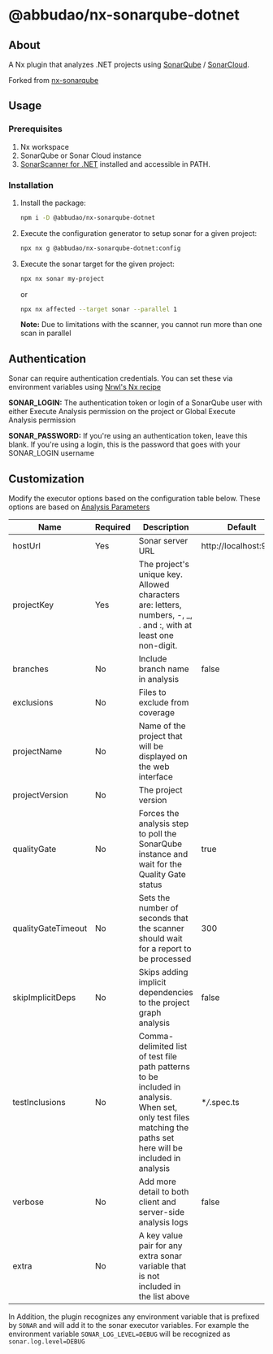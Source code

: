 # @abbudao/nx-sonarqube-dotnet

## About

A Nx plugin that analyzes .NET projects using [SonarQube](https://www.sonarqube.org)
/ [SonarCloud](https://sonarcloud.io). 

Forked from [nx-sonarqube](https://github.com/koliveira15/nx-sonarqube)

## Usage

### Prerequisites

1. Nx workspace
2. SonarQube or Sonar Cloud instance
3. [SonarScanner for .NET](https://docs.sonarqube.org/latest/analyzing-source-code/scanners/sonarscanner-for-dotnet/) installed and accessible in PATH.

### Installation

1. Install the package:
   ```bash
   npm i -D @abbudao/nx-sonarqube-dotnet
   ```
2. Execute the configuration generator to setup sonar for a given project:
   ```bash
   npx nx g @abbudao/nx-sonarqube-dotnet:config
   ```
3. Execute the sonar target for the given project:
   ```bash
   npx nx sonar my-project
   ```
   or
   ```bash
   npx nx affected --target sonar --parallel 1
   ```
   **Note:** Due to limitations with the scanner, you cannot run more than one scan in parallel

## Authentication

Sonar can require authentication credentials. You can set these via environment variables using [Nrwl's Nx recipe](https://nx.dev/recipes/environment-variables/define-environment-variables)

**SONAR_LOGIN:** The authentication token or login of a SonarQube user with either Execute Analysis permission on the project or Global Execute Analysis permission

**SONAR_PASSWORD:** If you're using an authentication token, leave this blank. If you're using a login, this is the password that goes with your SONAR_LOGIN username

## Customization

Modify the executor options based on the configuration table below. These options are based on [Analysis Parameters](https://docs.sonarqube.org/latest/analysis/analysis-parameters/)

| Name               | Required | Description                                                                                                                                                    | Default               |
| ------------------ | -------- | -------------------------------------------------------------------------------------------------------------------------------------------------------------- | --------------------- |
| hostUrl            | Yes      | Sonar server URL                                                                                                                                               | http://localhost:9000 |
| projectKey         | Yes      | The project's unique key. Allowed characters are: letters, numbers, -, \_, . and :, with at least one non-digit.                                               |                       |
| branches           | No       | Include branch name in analysis                                                                                                                                | false                 |
| exclusions         | No       | Files to exclude from coverage                                                                                                                                 |                       |
| projectName        | No       | Name of the project that will be displayed on the web interface                                                                                                |                       |
| projectVersion     | No       | The project version                                                                                                                                            |                       |
| qualityGate        | No       | Forces the analysis step to poll the SonarQube instance and wait for the Quality Gate status                                                                   | true                  |
| qualityGateTimeout | No       | Sets the number of seconds that the scanner should wait for a report to be processed                                                                           | 300                   |
| skipImplicitDeps   | No       | Skips adding implicit dependencies to the project graph analysis                                                                                               | false                 |
| testInclusions     | No       | Comma-delimited list of test file path patterns to be included in analysis. When set, only test files matching the paths set here will be included in analysis | \*_/_.spec.ts         |
| verbose            | No       | Add more detail to both client and server-side analysis logs                                                                                                   | false                 |
| extra              | No       | A key value pair for any extra sonar variable that is not included in the list above                                                                           |                       |

In Addition, the plugin recognizes any environment variable that is prefixed by `SONAR` and will add it to the sonar executor variables. For example the environment variable `SONAR_LOG_LEVEL=DEBUG` will be recognized as `sonar.log.level=DEBUG`
